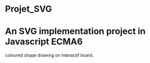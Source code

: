 # Projet_SVG

# An SVG implementation project in Javascript ECMA6 

coloured shape drawing on interactif board.
 
